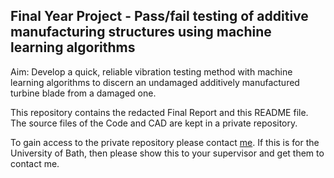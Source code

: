 ## Final Year Project - Pass/fail testing of additive manufacturing structures using machine learning algorithms

Aim: Develop a quick, reliable vibration testing method with machine learning algorithms to discern an undamaged additively manufactured turbine blade from a damaged one.

This repository contains the redacted Final Report and this README file. The source files of the Code and CAD are kept in a private repository. 

To gain access to the private repository please contact [me](mailto:nickthomas0412@gmail.com). If this is for the University of Bath, then please show this to your supervisor and get them to contact me.


